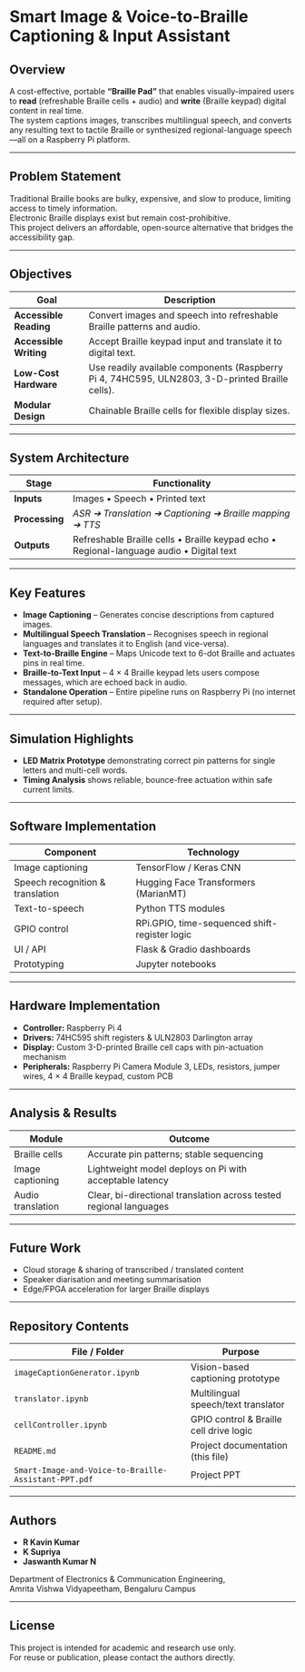 # Smart Image & Voice-to-Braille Captioning & Input Assistant

## Overview
A cost-effective, portable **“Braille Pad”** that enables visually-impaired users to **read** (refreshable Braille cells + audio) and **write** (Braille keypad) digital content in real time.  
The system captions images, transcribes multilingual speech, and converts any resulting text to tactile Braille or synthesized regional-language speech—all on a Raspberry Pi platform.

---

## Problem Statement
Traditional Braille books are bulky, expensive, and slow to produce, limiting access to timely information.  
Electronic Braille displays exist but remain cost-prohibitive.  
This project delivers an affordable, open-source alternative that bridges the accessibility gap.

---

## Objectives
| Goal | Description |
|------|-------------|
| **Accessible Reading** | Convert images and speech into refreshable Braille patterns and audio. |
| **Accessible Writing** | Accept Braille keypad input and translate it to digital text. |
| **Low-Cost Hardware** | Use readily available components (Raspberry Pi 4, 74HC595, ULN2803, 3-D-printed Braille cells). |
| **Modular Design**    | Chainable Braille cells for flexible display sizes. |

---

## System Architecture
| Stage | Functionality |
|-------|---------------|
| **Inputs** | Images • Speech • Printed text |
| **Processing** | *ASR ➔ Translation ➔ Captioning ➔ Braille mapping ➔ TTS* |
| **Outputs** | Refreshable Braille cells • Braille keypad echo • Regional-language audio • Digital text |

---

## Key Features
- **Image Captioning** – Generates concise descriptions from captured images.  
- **Multilingual Speech Translation** – Recognises speech in regional languages and translates it to English (and vice-versa).  
- **Text-to-Braille Engine** – Maps Unicode text to 6-dot Braille and actuates pins in real time.  
- **Braille-to-Text Input** – 4 × 4 Braille keypad lets users compose messages, which are echoed back in audio.  
- **Standalone Operation** – Entire pipeline runs on Raspberry Pi (no internet required after setup).

---

## Simulation Highlights
- **LED Matrix Prototype** demonstrating correct pin patterns for single letters and multi-cell words.  
- **Timing Analysis** shows reliable, bounce-free actuation within safe current limits.

---

## Software Implementation
| Component | Technology |
|-----------|------------|
| Image captioning | TensorFlow / Keras CNN |
| Speech recognition & translation | Hugging Face Transformers (MarianMT) |
| Text-to-speech | Python TTS modules |
| GPIO control | RPi.GPIO, time-sequenced shift-register logic |
| UI / API | Flask & Gradio dashboards |
| Prototyping | Jupyter notebooks |

---

## Hardware Implementation
- **Controller:** Raspberry Pi 4  
- **Drivers:** 74HC595 shift registers & ULN2803 Darlington array  
- **Display:** Custom 3-D-printed Braille cell caps with pin-actuation mechanism  
- **Peripherals:** Raspberry Pi Camera Module 3, LEDs, resistors, jumper wires, 4 × 4 Braille keypad, custom PCB

---

## Analysis & Results
| Module | Outcome |
|--------|---------|
| Braille cells | Accurate pin patterns; stable sequencing |
| Image captioning | Lightweight model deploys on Pi with acceptable latency |
| Audio translation | Clear, bi-directional translation across tested regional languages |

---

## Future Work
- Cloud storage & sharing of transcribed / translated content  
- Speaker diarisation and meeting summarisation  
- Edge/FPGA acceleration for larger Braille displays

---

## Repository Contents
| File / Folder | Purpose |
|---------------|---------|
| `imageCaptionGenerator.ipynb` | Vision-based captioning prototype |
| `translator.ipynb` | Multilingual speech/text translator |
| `cellController.ipynb` | GPIO control & Braille cell drive logic |
| `README.md` | Project documentation (this file) |
| `Smart-Image-and-Voice-to-Braille-Assistant-PPT.pdf` | Project PPT |

---

## Authors
- **R Kavin Kumar**
- **K Supriya**
- **Jaswanth Kumar N**  

Department of Electronics & Communication Engineering,  
Amrita Vishwa Vidyapeetham, Bengaluru Campus

---

## License
This project is intended for academic and research use only.  
For reuse or publication, please contact the authors directly.

